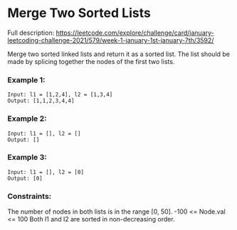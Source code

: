 # Merge Two Sorted Lists

Full description: https://leetcode.com/explore/challenge/card/january-leetcoding-challenge-2021/579/week-1-january-1st-january-7th/3592/

Merge two sorted linked lists and return it as a sorted list. The list should be made by splicing together the nodes of the first two lists.

 
### Example 1:

```
Input: l1 = [1,2,4], l2 = [1,3,4]
Output: [1,1,2,3,4,4]
```

### Example 2:

```
Input: l1 = [], l2 = []
Output: []
```

### Example 3:

```
Input: l1 = [], l2 = [0]
Output: [0]
```
 
### Constraints:

The number of nodes in both lists is in the range [0, 50].
-100 <= Node.val <= 100
Both l1 and l2 are sorted in non-decreasing order.